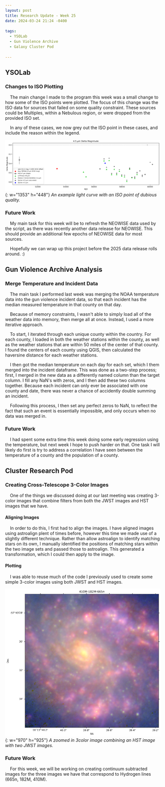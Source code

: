 ```yaml
---
layout: post
title: Research Update - Week 25
date: 2024-03-24 21:24 -0400

tags:
  - YSOLab
  - Gun Violence Archive
  - Galaxy Cluster Pod

---
```

## YSOLab

### Changes to ISO Plotting

    The main change I made to the program this week was a small change to how some of the ISO points were plotted. The focus of this change was the ISO data for sources that failed on some quality constraint. These sources could be Multiples, within a Nebulous region, or were dropped from the provided ISO set.

    In any of these cases, we now grey out the ISO point in these cases, and include the reason within the legend.

![Desktop View](/assets/img/week_25/ISO_bad.PNG){: w="1353" h="448"} _An example light curve with an ISO point of dubious quality._



### Future Work

    My main task for this week will be to refresh the NEOWISE data used by the script, as there was recently another data release for NEOWISE. This should provide an additional few epochs of NEOWISE data for most sources.

    Hopefully we can wrap up this project before the 2025 data release rolls around. :)



## Gun Violence Archive Analysis

### Merge Temperature and Incident Data

    The main task I performed last week was merging the NOAA temperature data into the gun violence incident data, so that each incident has the median measured temperature in that county on that day.



    Because of memory constraints, I wasn't able to simply load all of the weather data into memory, then merge all at once. Instead, I used a more iterative approach.

    To start, I iterated through each unique county within the country. For each county, I loaded in both the weather stations within the county, as well as the weather stations that are within 50 miles of the center of that county. I found the centers of each county using QGIS, then calculated the haversine distance for each weather stations.

    I then got the median temperature on each day for each set, which I them merged into the incident dataframe. This was done as a two-step process; first, I merged in the new data as a differently named column than the target column. I fill any NaN's with zeros, and I then add these two columns together. Because each incident can only ever be associated with one county and date, there was never a chance of accidently double summing an incident.

    Following this process, I then set any perfect zeros to NaN, to reflect the fact that such an event is essentially impossible, and only occurs when no data was merged in.



### Future Work

    I had spent some extra time this week doing some early regression using the temperature, but next week I hope to push harder on that. One task I will likely do first is try to address a correlation I have seen between the temperature of a county and the population of a county. 



## Cluster Research Pod

### Creating Cross-Telescope 3-Color Images

    One of the things we discussed doing at our last meeting was creating 3-color images that combine filters from both the JWST images and HST images that we have.



#### Aligning Images

    In order to do this, I first had to align the images. I have aligned images using astroalign plent of times before, however this time we made use of a slightly different technique. Rather than allow astroalign to identify matching stars on its own, I manually identified the positions of matching stars within the two image sets and passed those to astroalign. This generated a transformation, which I could then apply to the image.



#### Plotting

    I was able to reuse much of the code I previously used to create some simple 3-color images using both JWST and HST images.

![Desktop View](/assets/img/week_25/HST_JWST_comb.PNG){: w="970" h="925"} _A zoomed in 3color image combining an HST image with two JWST images._

   

### Future Work

    For this week, we will be working on creating continuum subtracted images for the three images we have that correspond to Hydrogen lines (665n, 182M, 410M).


